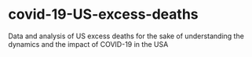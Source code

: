 # covid-19-US-excess-deaths
Data and analysis of US excess deaths for the sake of understanding the dynamics and the impact of COVID-19 in the USA
